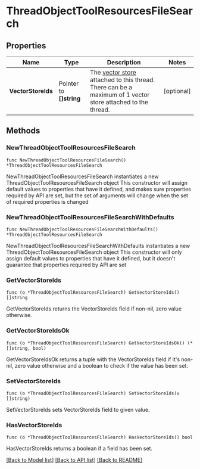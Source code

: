 # ThreadObjectToolResourcesFileSearch

## Properties

Name | Type | Description | Notes
------------ | ------------- | ------------- | -------------
**VectorStoreIds** | Pointer to **[]string** | The [vector store](/docs/api-reference/vector-stores/object) attached to this thread. There can be a maximum of 1 vector store attached to the thread.  | [optional] 

## Methods

### NewThreadObjectToolResourcesFileSearch

`func NewThreadObjectToolResourcesFileSearch() *ThreadObjectToolResourcesFileSearch`

NewThreadObjectToolResourcesFileSearch instantiates a new ThreadObjectToolResourcesFileSearch object
This constructor will assign default values to properties that have it defined,
and makes sure properties required by API are set, but the set of arguments
will change when the set of required properties is changed

### NewThreadObjectToolResourcesFileSearchWithDefaults

`func NewThreadObjectToolResourcesFileSearchWithDefaults() *ThreadObjectToolResourcesFileSearch`

NewThreadObjectToolResourcesFileSearchWithDefaults instantiates a new ThreadObjectToolResourcesFileSearch object
This constructor will only assign default values to properties that have it defined,
but it doesn't guarantee that properties required by API are set

### GetVectorStoreIds

`func (o *ThreadObjectToolResourcesFileSearch) GetVectorStoreIds() []string`

GetVectorStoreIds returns the VectorStoreIds field if non-nil, zero value otherwise.

### GetVectorStoreIdsOk

`func (o *ThreadObjectToolResourcesFileSearch) GetVectorStoreIdsOk() (*[]string, bool)`

GetVectorStoreIdsOk returns a tuple with the VectorStoreIds field if it's non-nil, zero value otherwise
and a boolean to check if the value has been set.

### SetVectorStoreIds

`func (o *ThreadObjectToolResourcesFileSearch) SetVectorStoreIds(v []string)`

SetVectorStoreIds sets VectorStoreIds field to given value.

### HasVectorStoreIds

`func (o *ThreadObjectToolResourcesFileSearch) HasVectorStoreIds() bool`

HasVectorStoreIds returns a boolean if a field has been set.


[[Back to Model list]](../README.md#documentation-for-models) [[Back to API list]](../README.md#documentation-for-api-endpoints) [[Back to README]](../README.md)


